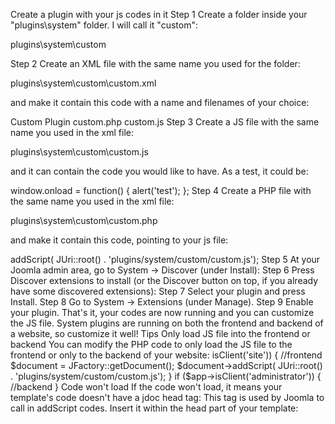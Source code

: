 Create a plugin with your js codes in it
Step 1
Create a folder inside your "plugins\system\" folder. I will call it "custom":

plugins\system\custom

Step 2
Create an XML file with the same name you used for the folder:

plugins\system\custom\custom.xml

and make it contain this code with a name and filenames of your choice:

<?xml version="1.0" encoding="utf-8"?>
<extension version="1.0" type="plugin" group="system">
    <name>Custom Plugin</name>
    <files>
        <filename plugin="custom">custom.php</filename>
        <filename>custom.js</filename>
    </files>
</extension>
Step 3
Create a JS file with the same name you used in the xml file:

plugins\system\custom\custom.js

and it can contain the code you would like to have. As a test, it could be:

window.onload = function() {
	alert('test');
};
Step 4
Create a PHP file with the same name you used in the xml file:

plugins\system\custom\custom.php

and make it contain this code, pointing to your js file:

<?php
$document = JFactory::getDocument();
$document->addScript( JUri::root() . 'plugins/system/custom/custom.js');
Step 5
At your Joomla admin area, go to System -> Discover (under Install):



Step 6
Press Discover extensions to install (or the Discover button on top, if you already have some discovered extensions):



Step 7
Select your plugin and press Install.



Step 8
Go to System -> Extensions (under Manage).



Step 9
Enable your plugin.



That's it, your codes are now running and you can customize the JS file.

System plugins are running on both the frontend and backend of a website, so customize it well!

Tips
Only load JS file into the frontend or backend
You can modify the PHP code to only load the JS file to the frontend or only to the backend of your website:

<?php
$app = JFactory::getApplication();

if ($app->isClient('site')) {
	//frontend	
	$document = JFactory::getDocument();
	$document->addScript( JUri::root() . 'plugins/system/custom/custom.js');
}


if ($app->isClient('administrator')) {
	//backend	
}
Code won't load
If the code won't load, it means your template's code doesn't have a jdoc head tag:

<jdoc:include type="head"/>
This tag is used by Joomla to call in addScript codes. Insert it within the head part of your template:

<head>
<!-- other codes -->
<jdoc:include type="head" />
</head>